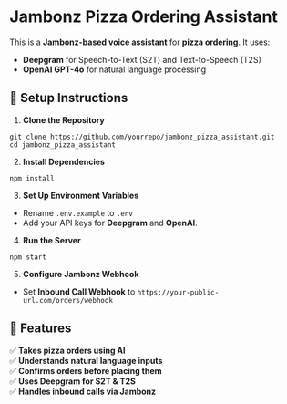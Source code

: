 # Jambonz Pizza Ordering Assistant

This is a **Jambonz-based voice assistant** for **pizza ordering**. It uses:
- **Deepgram** for Speech-to-Text (S2T) and Text-to-Speech (T2S)
- **OpenAI GPT-4o** for natural language processing

## 📌 Setup Instructions

1. **Clone the Repository**
```
git clone https://github.com/yourrepo/jambonz_pizza_assistant.git
cd jambonz_pizza_assistant
```

2. **Install Dependencies**
```
npm install
```

3. **Set Up Environment Variables**
- Rename `.env.example` to `.env`
- Add your API keys for **Deepgram** and **OpenAI**.

4. **Run the Server**
```
npm start
```

5. **Configure Jambonz Webhook**
- Set **Inbound Call Webhook** to `https://your-public-url.com/orders/webhook`

## 🚀 Features
✅ **Takes pizza orders using AI**  
✅ **Understands natural language inputs**  
✅ **Confirms orders before placing them**  
✅ **Uses Deepgram for S2T & T2S**  
✅ **Handles inbound calls via Jambonz**
